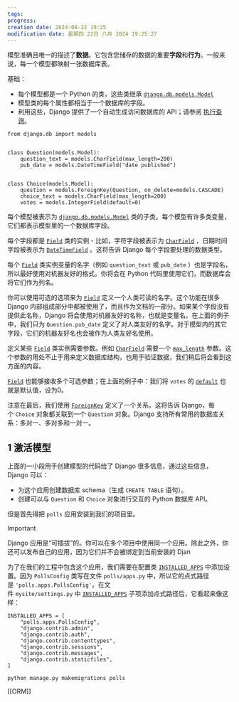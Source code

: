 ```yaml
---
tags: 
progress: 
creation date: 2024-08-22 19:25
modification date: 星期四 22日 八月 2024 19:25:27
---
```

模型准确且唯一的描述了**数据**。它包含您储存的数据的重要**字段**和**行为**。一般来说，每一个模型都映射一张数据库表。

基础：

- 每个模型都是一个 Python 的类，这些类继承 [`django.db.models.Model`](https://docs.djangoproject.com/zh-hans/5.1/ref/models/instances/#django.db.models.Model "django.db.models.Model")
- 模型类的每个属性都相当于一个数据库的字段。
- 利用这些，Django 提供了一个自动生成访问数据库的 API；请参阅 [执行查询](https://docs.djangoproject.com/zh-hans/5.1/topics/db/queries/)。

```python3 
from django.db import models


class Question(models.Model):
    question_text = models.CharField(max_length=200)
    pub_date = models.DateTimeField("date published")


class Choice(models.Model):
    question = models.ForeignKey(Question, on_delete=models.CASCADE)
    choice_text = models.CharField(max_length=200)
    votes = models.IntegerField(default=0)
```

每个模型被表示为 [`django.db.models.Model`](https://docs.djangoproject.com/zh-hans/5.1/ref/models/instances/#django.db.models.Model "django.db.models.Model") 类的子类。每个模型有许多类变量，它们都表示模型里的一个数据库字段。

每个字段都是 [`Field`](https://docs.djangoproject.com/zh-hans/5.1/ref/models/fields/#django.db.models.Field "django.db.models.Field") 类的实例 - 比如，字符字段被表示为 [`CharField`](https://docs.djangoproject.com/zh-hans/5.1/ref/models/fields/#django.db.models.CharField "django.db.models.CharField") ，日期时间字段被表示为 [`DateTimeField`](https://docs.djangoproject.com/zh-hans/5.1/ref/models/fields/#django.db.models.DateTimeField "django.db.models.DateTimeField") 。这将告诉 Django 每个字段要处理的数据类型。

每个 [`Field`](https://docs.djangoproject.com/zh-hans/5.1/ref/models/fields/#django.db.models.Field "django.db.models.Field") 类实例变量的名字（例如 `question_text` 或 `pub_date` ）也是字段名，所以最好使用对机器友好的格式。你将会在 Python 代码里使用它们，而数据库会将它们作为列名。

你可以使用可选的选项来为 [`Field`](https://docs.djangoproject.com/zh-hans/5.1/ref/models/fields/#django.db.models.Field "django.db.models.Field") 定义一个人类可读的名字。这个功能在很多 Django 内部组成部分中都被使用了，而且作为文档的一部分。如果某个字段没有提供此名称，Django 将会使用对机器友好的名称，也就是变量名。在上面的例子中，我们只为 `Question.pub_date` 定义了对人类友好的名字。对于模型内的其它字段，它们的机器友好名也会被作为人类友好名使用。

定义某些 [`Field`](https://docs.djangoproject.com/zh-hans/5.1/ref/models/fields/#django.db.models.Field "django.db.models.Field") 类实例需要参数。例如 [`CharField`](https://docs.djangoproject.com/zh-hans/5.1/ref/models/fields/#django.db.models.CharField "django.db.models.CharField") 需要一个 [`max_length`](https://docs.djangoproject.com/zh-hans/5.1/ref/models/fields/#django.db.models.CharField.max_length "django.db.models.CharField.max_length") 参数。这个参数的用处不止于用来定义数据库结构，也用于验证数据，我们稍后将会看到这方面的内容。

[`Field`](https://docs.djangoproject.com/zh-hans/5.1/ref/models/fields/#django.db.models.Field "django.db.models.Field") 也能够接收多个可选参数；在上面的例子中：我们将 `votes` 的 [`default`](https://docs.djangoproject.com/zh-hans/5.1/ref/models/fields/#django.db.models.Field.default "django.db.models.Field.default") 也就是默认值，设为0。

注意在最后，我们使用 [`ForeignKey`](https://docs.djangoproject.com/zh-hans/5.1/ref/models/fields/#django.db.models.ForeignKey "django.db.models.ForeignKey") 定义了一个关系。这将告诉 Django，每个 `Choice` 对象都关联到一个 `Question` 对象。Django 支持所有常用的数据库关系：多对一、多对多和一对一。

## 1	激活模型 

上面的一小段用于创建模型的代码给了 Django 很多信息，通过这些信息，Django 可以：

- 为这个应用创建数据库 schema（生成 `CREATE TABLE` 语句）。
- 创建可以与 `Question` 和 `Choice` 对象进行交互的 Python 数据库 API。

但是首先得把 `polls` 应用安装到我们的项目里。


>[!important] 
>Django 应用是“可插拔”的。你可以在多个项目中使用同一个应用。除此之外，你还可以发布自己的应用，因为它们并不会被绑定到当前安装的 Djan

>
为了在我们的工程中包含这个应用，我们需要在配置类 [`INSTALLED_APPS`](https://docs.djangoproject.com/zh-hans/5.1/ref/settings/#std-setting-INSTALLED_APPS) 中添加设置。因为 `PollsConfig` 类写在文件 `polls/apps.py` 中，所以它的点式路径是 `'polls.apps.PollsConfig'`。在文件 `mysite/settings.py` 中 [`INSTALLED_APPS`](https://docs.djangoproject.com/zh-hans/5.1/ref/settings/#std-setting-INSTALLED_APPS) 子项添加点式路径后，它看起来像这样：


```python3 
INSTALLED_APPS = [
    "polls.apps.PollsConfig",
    "django.contrib.admin",
    "django.contrib.auth",
    "django.contrib.contenttypes",
    "django.contrib.sessions",
    "django.contrib.messages",
    "django.contrib.staticfiles",
]
```

	python manage.py makemigrations polls
	

[[ORM]]


